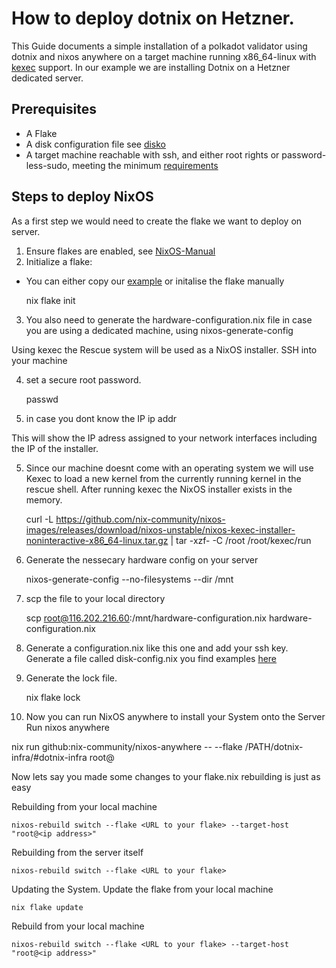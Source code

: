 # How to deploy dotnix on Hetzner.
This Guide documents a simple installation of a polkadot validator using dotnix and nixos anywhere on a target machine running x86_64-linux with [kexec](https://man7.org/linux/man-pages/man8/kexec.8.html) support.
In our example we are installing Dotnix on a Hetzner dedicated server.

## Prerequisites
- A Flake
- A disk configuration file see [disko](link)
- A target machine reachable with ssh, and either root rights or password-less-sudo, meeting the minimum [requirements](https://wiki.polkadot.network/docs/maintain-guides-how-to-validate-polkadot)


## Steps to deploy NixOS

As a first step we would need to create the flake we want to deploy on server.
1. Ensure flakes are enabled, see [NixOS-Manual](https://wiki.nixos.org/wiki/Flakes#enable-flakes)
2. Initialize a flake:
- You can either copy our [example](link)
or initalise the flake manually
 
    nix flake init

3. You also need to generate the hardware-configuration.nix file in case you are using a dedicated machine, using nixos-generate-config

Using kexec the Rescue system will be used as a NixOS installer.
SSH into your machine

4. set a secure root password.

    passwd

4. in case you dont know the IP
    ip addr

This will show the IP adress assigned to your network interfaces including the IP of the installer.

5. Since our machine doesnt come with an operating system we will use Kexec to load a new kernel from the currently running kernel in the rescue shell.
After running kexec the NixOS installer exists in the memory. 
   
    curl -L https://github.com/nix-community/nixos-images/releases/download/nixos-unstable/nixos-kexec-installer-noninteractive-x86_64-linux.tar.gz | tar -xzf- -C /root
    /root/kexec/run

6. Generate the nessecary hardware config on your server

    nixos-generate-config --no-filesystems --dir /mnt

7. scp the file to your local directory

    scp root@116.202.216.60:/mnt/hardware-configuration.nix hardware-configuration.nix

8. Generate a configuration.nix like this one and add your ssh key.
Generate a file called disk-config.nix you find examples [here](disko-doku)

9. Generate the lock file.

    nix flake lock

10. Now you can run NixOS anywhere to install your System onto the Server
Run nixos anywhere 

 nix run github:nix-community/nixos-anywhere -- --flake /PATH/dotnix-infra/#dotnix-infra root@<ip address>


Now lets say you made some changes to your flake.nix rebuilding is just as easy

Rebuilding from your local machine

    nixos-rebuild switch --flake <URL to your flake> --target-host "root@<ip address>"

Rebuilding from the server itself

    nixos-rebuild switch --flake <URL to your flake>

Updating the System.
Update the flake from your local machine

    nix flake update

Rebuild from your local machine 

    nixos-rebuild switch --flake <URL to your flake> --target-host "root@<ip address>"

